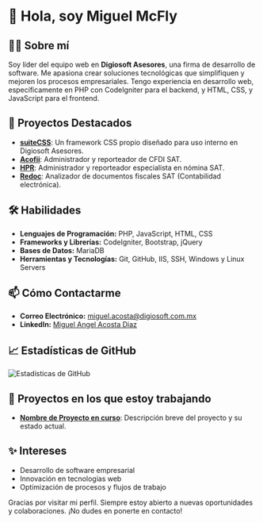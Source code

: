 # 👋 Hola, soy Miguel McFly

## 👨‍💻 Sobre mí
Soy líder del equipo web en **Digiosoft Asesores**, una firma de desarrollo de software. Me apasiona crear soluciones tecnológicas que simplifiquen y mejoren los procesos empresariales. Tengo experiencia en desarrollo web, específicamente en PHP con CodeIgniter para el backend, y HTML, CSS, y JavaScript para el frontend. 

## 🚀 Proyectos Destacados
- **[suiteCSS](https://github.com/Digiosoft-Asesores/suiteCSS.git)**: Un framework CSS propio diseñado para uso interno en Digiosoft Asesores.
- **[Acofii](https://acofii.ewmx.systems)**: Administrador y reporteador de CFDI SAT.
- **[HPR](https://hpr.ewmx.systems)**: Administrador y reporteador especialista en nómina SAT.
- **[Redoc](https://acofii.ewmx.systems)**: Analizador de documentos fiscales SAT (Contabilidad electrónica).

## 🛠️ Habilidades
- **Lenguajes de Programación:** PHP, JavaScript, HTML, CSS
- **Frameworks y Librerías:** CodeIgniter, Bootstrap, jQuery
- **Bases de Datos:** MariaDB
- **Herramientas y Tecnologías:** Git, GitHub, IIS, SSH, Windows y Linux Servers

## 📫 Cómo Contactarme
- **Correo Electrónico:** [miguel.acosta@digiosoft.com.mx](mailto:miguel.acosta@digiosoft.com.mx)
- **LinkedIn:** [Miguel Angel Acosta Diaz](https://www.linkedin.com/in/tu-perfil-linkedin/)

## 📈 Estadísticas de GitHub
![Estadísticas de GitHub](https://github-readme-stats.vercel.app/api?username=tu-usuario&show_icons=true&theme=radical)

## 🌟 Proyectos en los que estoy trabajando
- **[Nombre de Proyecto en curso](https://github.com/tu-usuario/nombre-de-proyecto-en-curso)**: Descripción breve del proyecto y su estado actual.

## ✨ Intereses
- Desarrollo de software empresarial
- Innovación en tecnologías web
- Optimización de procesos y flujos de trabajo

Gracias por visitar mi perfil. Siempre estoy abierto a nuevas oportunidades y colaboraciones. ¡No dudes en ponerte en contacto!
